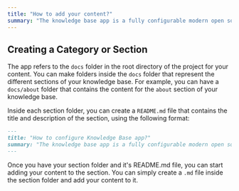 ```yaml
---
title: "How to add your content?"
summary: "The knowledge base app is a fully configurable modern open source knowledge base management system. You can checkout the articles in the section to get a better clarity on customising the default settings. "
---
```


## Creating a Category or Section

The app refers to the `docs` folder in the root directory of the project for your content. You can make folders inside the `docs` folder that represent the different sections of your knowledge base. For example, you can have a `docs/about` folder that contains the content for the `about` section of your knowledge base.

Inside each section folder, you can create a `README.md` file that contains the title and description of the section, using the following format:

```md
---
title: "How to configure Knowledge Base app?"
summary: "The knowledge base app is a fully configurable modern open source knowledge base management system. You can checkout the articles in the section to get a better clarity on customising the default settings. "
---
```

Once you have your section folder and it's README.md file, you can start adding your content to the section. You can simply create a `.md` file inside the section folder and add your content to it.
